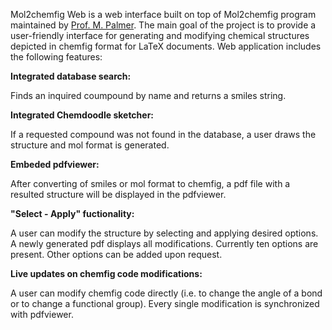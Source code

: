 Mol2chemfig Web is a web interface built on top of Mol2chemfig program maintained by [Prof. M. Palmer](http://science.uwaterloo.ca/~mpalmer/contact.html). The main goal of the project is to provide a user-friendly interface for generating and modifying chemical structures depicted in chemfig format for LaTeX documents. Web application includes the following features: 

**Integrated database search:**

Finds an inquired coumpound by name and returns a smiles string.

**Integrated Chemdoodle sketcher:**

If a requested compound was not found in the database, a user draws the structure and mol format is generated.

**Embeded pdfviewer:**

After converting of smiles or mol format to chemfig, a pdf file with a resulted structure will be displayed in the pdfviewer.

**"Select - Apply" fuctionality:**

A user can modify the structure by selecting and applying desired options. A newly generated pdf displays all modifications. Currently ten options are present. Other options can be added upon request.

**Live updates on chemfig code modifications:**

A user can modify chemfig code directly (i.e. to change the angle of a bond or to change a functional group). Every single modification is synchronized with pdfviewer.
